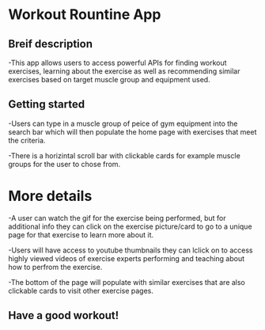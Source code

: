 # Workout Rountine App

## Breif description
-This app allows users to access powerful APIs for finding workout exercises, learning about the exercise as well as recommending similar exercises based on 
target muscle group and equipment used.

## Getting started
-Users can type in a muscle group of peice of gym equipment into the search bar which will then populate the home page with exercises that meet the criteria.

-There is a horizintal scroll bar with clickable cards for example muscle groups for the user to chose from.

# More details
-A user can watch the gif for the exercise being performed, but for additional info they can click on the exercise picture/card to go to
a unique page for that exercise to learn more about it.

-Users will have access to youtube thumbnails they can lclick on to access highly viewed videos of exercise experts performing and teaching about how to perfrom the exercise.

-The bottom of the page will populate with similar exercises that are also clickable cards to visit other exercise pages.

## Have a good workout!
